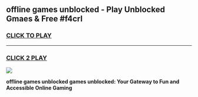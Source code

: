 
## offline games unblocked - Play Unblocked Gmaes & Free #f4crl
<h3>
<a href="https://premium.freeplayer.one?title=offline_games_unblocked&ref=03M">CLICK TO PLAY</a></h3>
<hr>

<h3>
<a href="https://premium.freeplayer.one?title=offline_games_unblocked&ref=03M">CLICK 2 PLAY</a>
  
</h3>

<a href="https://premium.freeplayer.one?title=offline_games_unblocked&ref=03M"><img src="https://clearcache.store/games.png"></a>


**offline games unblocked games unblocked: Your Gateway to Fun and Accessible Online Gaming**
